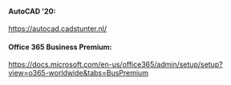 #### AutoCAD '20:
https://autocad.cadstunter.nl/
#### Office 365 Business Premium:
https://docs.microsoft.com/en-us/office365/admin/setup/setup?view=o365-worldwide&tabs=BusPremium